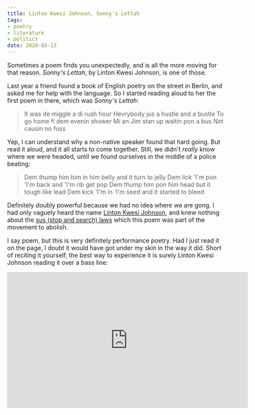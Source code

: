 ```yaml
---
title: Linton Kwesi Johnson, Sonny's Lettah
tags:
- poetry
- literature
- politics
date: 2020-03-13
---
```




Sometimes a poem finds you unexpectedly, and is all the more moving for that reason. *Sonny's Lettah*, by Linton Kwesi Johnson,  is one of those.

Last year a friend found a book of English poetry on the street in Berlin, and asked me for help with the language. So I started reading aloud to her the first poem in there, which was *Sonny's Lettah*:

> It was de miggle a di rush hour
> Hevrybody jus a hustle and a bustle
> To go home fi dem evenin shower
> Mi an Jim stan up waitin pon a bus
> Not causin no fuss

Yep, I can understand why a non-native speaker found that hard going. But read it aloud, and it all starts to come together. Still, we didn't *really* know where we were headed, until we found ourselves in the middle of a police beating:

> Dem thump him him in him belly and it turn to jelly
> Dem lick 'I'm pon 'I'm back and 'I'm rib get pop
> Dem thump him pon him head but it tough like lead
> Dem kick 'I'm in 'I'm seed and it started to bleed

Definitely doubly powerful because we had no idea where we are gong. I had only vaguely heard the name [Linton Kwesi Johnson](https://www.theguardian.com/books/2002/may/04/poetry.books), and knew nothing about the [sus (stop and search) laws](https://irr.org.uk/article/fighting-sus-then-and-now/) which this poem was part of the movement to abolish.

I say poem, but this is very definitely performance poetry. Had I just read it on the page, I doubt it would have got under my skin in the way it did. Short of reciting it yourself, the best way to experience it is surely Linton Kwesi Johnson reading it over a bass line:



<iframe width="560" height="315" src="https://www.youtube-nocookie.com/embed/7uvY5qU7ayg" frameborder="0" allow="accelerometer; autoplay; clipboard-write; encrypted-media; gyroscope; picture-in-picture" allowfullscreen></iframe>